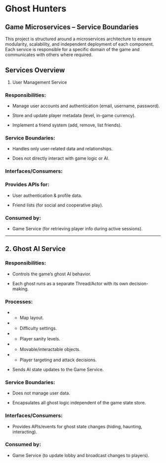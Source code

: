 # Ghost Hunters

## Game Microservices – Service Boundaries

This project is structured around a microservices architecture to ensure modularity, scalability, and independent deployment of each component. Each service is responsible for a specific domain of the game and communicates with others where required.

## Services Overview
1. User Management Service

### Responsibilities:

- Manage user accounts and authentication (email, username, password).

- Store and update player metadata (level, in-game currency).

- Implement a friend system (add, remove, list friends).

### Service Boundaries:

- Handles only user-related data and relationships.

- Does not directly interact with game logic or AI.

### Interfaces/Consumers:

### Provides APIs for:

- User authentication & profile data.

- Friend lists (for social and cooperative play).

### Consumed by:

- Game Service (for retrieving player info during active sessions).

---

## 2. Ghost AI Service

### Responsibilities:

- Controls the game’s ghost AI behavior.

- Each ghost runs as a separate Thread/Actor with its own decision-making.

### Processes:

  - - Map layout.
  
  - - Difficulty settings.
  
  - - Player sanity levels.

  - - Movable/interactable objects.

  - - Player targeting and attack decisions.

- Sends AI state updates to the Game Service.

### Service Boundaries:

- Does not manage user data.

- Encapsulates all ghost logic independent of the game state store.

### Interfaces/Consumers:

- Provides APIs/events for ghost state changes (hiding, haunting, interacting).

### Consumed by:

- Game Service (to update lobby and broadcast changes to players).
